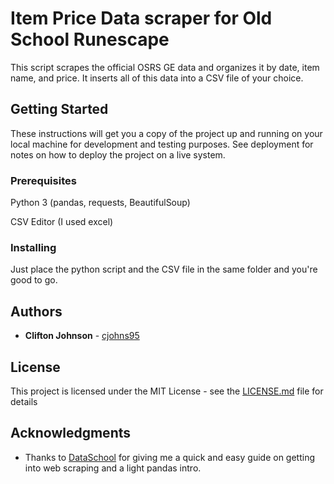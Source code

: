 # Item Price Data scraper for Old School Runescape

This script scrapes the official OSRS GE data and organizes it by date, item name, and price. It inserts all of this data into a CSV file of your choice.

## Getting Started

These instructions will get you a copy of the project up and running on your local machine for development and testing purposes. See deployment for notes on how to deploy the project on a live system.

### Prerequisites

Python 3 (pandas, requests, BeautifulSoup)
  
CSV Editor (I used excel)

### Installing

Just place the python script and the CSV file in the same folder and you're good to go.

## Authors

* **Clifton Johnson** - [cjohns95](https://github.com/cjohns95)

## License

This project is licensed under the MIT License - see the [LICENSE.md](LICENSE.md) file for details

## Acknowledgments

* Thanks to [DataSchool](https://www.youtube.com/user/dataschool) for giving me a quick and easy guide on getting into web scraping and a light pandas intro.
